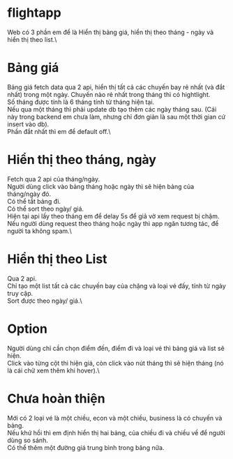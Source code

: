 # flightapp
Web có 3 phần em để là Hiển thị bảng giá, hiển thị theo tháng - ngày và hiển thị theo list.\
# Bảng giá
Bảng giá fetch data qua 2 api, hiển thị tất cả các chuyến bay rẻ nhất (và đắt nhất) trong một ngày. Chuyến nào rẻ nhất trong tháng thì có hightlight.\
Số tháng được tính là 6 tháng tính từ tháng hiện tại.\
Nếu qua một tháng thì phải update db tạo thêm các ngày tháng sau. (Cái này trong backend em chưa làm, nhưng chỉ đơn giản là sau một thời gian cứ insert vào db).\
Phần đắt nhất thì em để default off.\
# Hiển thị theo tháng, ngày
Fetch qua 2 api của tháng/ngày.\
Người dùng click vào bảng tháng hoặc ngày thì sẽ hiện bảng của tháng/ngày đó.\
Có thể tắt bảng đi.\
Có thể sort theo ngày/ giá.\
Hiện tại api lấy theo tháng em để delay 5s để giả vờ xem request bị chậm. Nếu người dùng request theo tháng hoặc ngày thì app ngăn tương tác, để người ta không spam.\
# Hiển thị theo List
Qua 2 api.\
Chỉ tạo một list tất cả các chuyến bay của chặng và loại vé đấy, tính từ ngày truy cập.\
Sort được theo ngày/ giá.\
# Option
Người dùng chỉ cần chọn điểm đến, điểm đi và loại vé thì bảng giá và list sẽ hiện.\
Click vào từng cột thì hiện giá, còn click vào nút tháng thì sẽ hiện tháng (nó là cái chữ xem thêm khi hover).\
# Chưa hoàn thiện
Mới có 2 loại vé là một chiều, econ và một chiều, business là có chuyến và bảng.\
Nếu khứ hồi thì em định hiển thị hai bảng, của chiều đi và chiều về để người dùng so sánh.\
Có thể thêm một đường giá trung bình trong bảng nữa.
